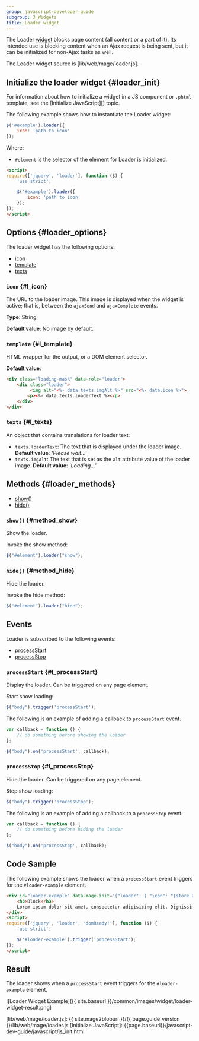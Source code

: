 ```yaml
---
group: javascript-developer-guide
subgroup: 3_Widgets
title: Loader widget
---
```


The Loader [widget](https://glossary.magento.com/widget) blocks page content (all content or a part of it). Its intended use is blocking content when an Ajax request is being sent, but it can be initialized for non-Ajax tasks as well.

The Loader widget source is [lib/web/mage/loader.js].

## Initialize the loader widget {#loader_init}

For information about how to initialize a widget in a JS component or `.phtml` template, see the [Initialize JavaScript][] topic.

The following example shows how to instantiate the Loader widget:

```javascript
$('#example').loader({
    icon: 'path to icon'
});
```

Where:

- `#element` is the selector of the element for Loader is initialized.

```html
<script>
require(['jquery', 'loader'], function ($) {
    'use strict';

    $('#example').loader({
        icon: 'path to icon'
    });
});
</script>
```

## Options {#loader_options}

The loader widget has the following options:

-   [icon](#l_icon)
-   [template](#l_template)
-   [texts](#l_texts)

### `icon` {#l_icon}

The URL to the loader image. This image is displayed when the widget is active; that is, between the `ajaxSend` and `ajaxComplete` events.

**Type**: String

**Default value**: No image by default.

### `template` {#l_template}

HTML wrapper for the output, or a DOM element selector.

**Default value**:

```html
<div class="loading-mask" data-role="loader">
    <div class="loader">
         <img alt="<%- data.texts.imgAlt %>" src="<%- data.icon %>">
        <p><%- data.texts.loaderText %></p>
    </div>
</div>
```

### `texts` {#l_texts}

An object that contains translations for loader text:

-   `texts.loaderText`: The text that is displayed under the loader image.
    **Default value**: *'Please wait...'*
-   `texts.imgAlt`: The text that is set as the `alt` attribute value of the loader image.
    **Default value**: *'Loading...'*

## Methods {#loader_methods}

-   [show()](#method_show)
-   [hide()](#method_hide)

### `show()` {#method_show}

Show the loader.

Invoke the show method:

```javascript
$("#element").loader("show");
```

### `hide()` {#method_hide}

Hide the loader.

Invoke the hide method:

```javascript
$("#element").loader("hide");
```

## Events

Loader is subscribed to the following events:

-   [processStart](#l_processStart)
-   [processStop](#l_processStop)

### `processStart` {#l_processStart}

Display the loader. Can be triggered on any page element.

Start show loading:

```javascript
$("body").trigger('processStart');
```

The following is an example of adding a callback to `processStart` event.

```javascript
var callback = function () {
    // do something before showing the loader
};

$("body").on('processStart', callback);
```

### `processStop` {#l_processStop}
Hide the loader. Can be triggered on any page element.

Stop show loading:

```javascript
$("body").trigger('processStop');
```

The following is an example of adding a callback to a `processStop` event.

```javascript
var callback = function () {
    // do something before hiding the loader
};

$("body").on('processStop', callback);
```

## Code Sample

The following example shows the loader when a `processStart` event triggers for the `#loader-example` element.

```html
<div id="loader-example" data-mage-init='{"loader": { "icon": "{store URL}/static/{static version}/frontend/Magento/luma/en_US/images/loader-2.gif"}}'>
    <h3>Block</h3>
    Lorem ipsum dolor sit amet, consectetur adipisicing elit. Dignissimos itaque numquam placeat quam recusandae velit voluptas. Ad architecto asperiores eos eveniet id nostrum officiis saepe soluta totam voluptate! Debitis, quibusdam.
</div>
<script>
require(['jquery', 'loader', 'domReady!'], function ($) {
    'use strict';

    $('#loader-example').trigger('processStart');
});
</script>
```

## Result

The loader shows when a `processStart` event triggers for the `#loader-example` element.

![Loader Widget Example]({{ site.baseurl }}/common/images/widget/loader-widget-result.png)

[lib/web/mage/loader.js]: {{ site.mage2bloburl }}/{{ page.guide_version }}/lib/web/mage/loader.js
[Initialize JavaScript]: {{page.baseurl}}/javascript-dev-guide/javascript/js_init.html

